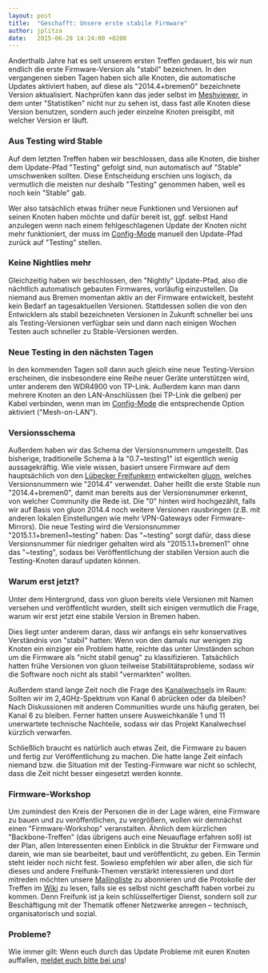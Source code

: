 ```yaml
---
layout: post
title:  "Geschafft: Unsere erste stabile Firmware"
author: jplitza
date:   2015-06-28 14:24:00 +0200
---
```

Anderthalb Jahre hat es seit unserem ersten Treffen gedauert, bis wir nun endlich die erste Firmware-Version als "stabil" bezeichnen. In den vergangenen sieben Tagen haben sich alle Knoten, die automatische Updates aktiviert haben, auf diese als "2014.4+bremen0" bezeichnete Version aktualisiert. Nachprüfen kann das jeder selbst im [Meshviewer], in dem unter "Statistiken" nicht nur zu sehen ist, dass fast alle Knoten diese Version benutzen, sondern auch jeder einzelne Knoten preisgibt, mit welcher Version er läuft.

[Meshviewer]: https://map.bremen.freifunk.net/

### Aus Testing wird Stable
Auf dem letzten Treffen haben wir beschlossen, dass alle Knoten, die bisher dem Update-Pfad "Testing" gefolgt sind, nun automatisch auf "Stable" umschwenken sollten. Diese Entscheidung erschien uns logisch, da vermutlich die meisten nur deshalb "Testing" genommen haben, weil es noch kein "Stable" gab.

Wer also tatsächlich etwas früher neue Funktionen und Versionen auf seinen Knoten haben möchte und dafür bereit ist, ggf. selbst Hand anzulegen wenn nach einem fehlgeschlagenen Update der Knoten nicht mehr funktioniert, der muss im [Config-Mode] manuell den Update-Pfad zurück auf "Testing" stellen.

[Config-Mode]: /faq.html#wie-kann-ich-meine-knoteneinstellungen-ändern

### Keine Nightlies mehr
Gleichzeitig haben wir beschlossen, den "Nightly" Update-Pfad, also die nächtlich automatisch gebauten Firmwares, vorläufig einzustellen. Da niemand aus Bremen momentan aktiv an der Firmware entwickelt, besteht kein Bedarf an tagesaktuellen Versionen. Stattdessen sollen die von den Entwicklern als stabil bezeichneten Versionen in Zukunft schneller bei uns als Testing-Versionen verfügbar sein und dann nach einigen Wochen Testen auch schneller zu Stable-Versionen werden.

### Neue Testing in den nächsten Tagen
In den kommenden Tagen soll dann auch gleich eine neue Testing-Version erscheinen, die insbesondere eine Reihe neuer Geräte unterstützen wird, unter anderem den WDR4900 von TP-Link. Außerdem kann man dann mehrere Knoten an den LAN-Anschlüssen (bei TP-Link die gelben) per Kabel verbinden, wenn man im [Config-Mode] die entsprechende Option aktiviert ("Mesh-on-LAN").

### Versionsschema
Außerdem haben wir das Schema der Versionsnummern umgestellt. Das bisherige, traditionelle Schema à la "0.7~testing1" ist eigentlich wenig aussagekräftig. Wie viele wissen, basiert unsere Firmware auf dem hauptsächlich von den [Lübecker Freifunkern](https://luebeck.freifunk.net/) entwickelten [gluon](https://gluon.readthedocs.io/), welches Versionsnummern wie "2014.4" verwendet. Daher heißt die erste Stable nun "2014.4+bremen0", damit man bereits aus der Versionsnummer erkennt, von welcher Community die Rede ist. Die "0" hinten wird hochgezählt, falls wir auf Basis von gluon 2014.4 noch weitere Versionen rausbringen (z.B. mit anderen lokalen Einstellungen wie mehr VPN-Gateways oder Firmware-Mirrors). Die neue Testing wird die Versionsnummer "2015.1.1+bremen1~testing" haben: Das "~testing" sorgt dafür, dass diese Versionsnummer für niedriger gehalten wird als "2015.1.1+bremen1" ohne das "~testing", sodass bei Veröffentlichung der stabilen Version auch die Testing-Knoten darauf updaten können.

### Warum erst jetzt?
Unter dem Hintergrund, dass von gluon bereits viele Versionen mit Namen versehen und veröffentlicht wurden, stellt sich einigen vermutlich die Frage, warum wir erst jetzt eine stabile Version in Bremen haben.

Dies liegt unter anderem daran, dass wir anfangs ein sehr konservatives Verständnis von "stabil" hatten: Wenn von den damals nur wenigen zig Knoten ein einziger ein Problem hatte, reichte das unter Umständen schon um die Firmware als "nicht stabil genug" zu klassifizieren. Tatsächlich hatten frühe Versionen von gluon teilweise Stabilitätsprobleme, sodass wir die Software noch nicht als stabil "vermarkten" wollten.

Außerdem stand lange Zeit noch die Frage des [Kanalwechsel]s im Raum: Sollten wir im 2,4GHz-Spektrum von Kanal 6 abrücken oder da bleiben? Nach Diskussionen mit anderen Communities wurde uns häufig geraten, bei Kanal 6 zu bleiben. Ferner hatten unsere Ausweichkanäle 1 und 11 unerwartete technische Nachteile, sodass wir das Projekt Kanalwechsel kürzlich verwarfen.

Schließlich braucht es natürlich auch etwas Zeit, die Firmware zu bauen und fertig zur Veröffentlichung zu machen. Die hatte lange Zeit einfach niemand bzw. die Situation mit der Testing-Firmware war nicht so schlecht, dass die Zeit nicht besser eingesetzt werden konnte.

[Kanalwechsel]: /blog/2014/09/21/Auswertung-Kanalanalyse.html

### Firmware-Workshop
Um zumindest den Kreis der Personen die in der Lage wären, eine Firmware zu bauen und zu veröffentlichen, zu vergrößern, wollen wir demnächst einen "Firmware-Workshop" veranstalten. Ähnlich dem kürzlichen "Backbone-Treffen" (das übrigens auch eine Neuauflage erfahren soll) ist der Plan, allen Interessenten einen Einblick in die Struktur der Firmware und darein, wie man sie bearbeitet, baut und veröffentlicht, zu geben. Ein Termin steht leider noch nicht fest. Sowieso empfehlen wir aber allen, die sich für dieses und andere Freifunk-Themen verstärkt interessieren und dort mitreden möchten unsere [Mailingliste] zu abonnieren und die Protokolle der Treffen im [Wiki] zu lesen, falls sie es selbst nicht geschafft haben vorbei zu kommen. Denn Freifunk ist ja kein schlüsselfertiger Dienst, sondern soll zur Beschäftigung mit der Thematik offener Netzwerke anregen – technisch, organisatorisch und sozial.

[Mailingliste]: https://lists.bremen.freifunk.net/mailman/listinfo/ff-bremen/
[Wiki]: https://wiki.bremen.freifunk.net

### Probleme?
Wie immer gilt: Wenn euch durch das Update Probleme mit euren Knoten auffallen, [meldet euch bitte bei uns](/kontakt.html)!

